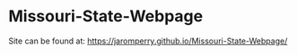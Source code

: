 # Missouri-State-Webpage
Site can be found at: https://jaromperry.github.io/Missouri-State-Webpage/
